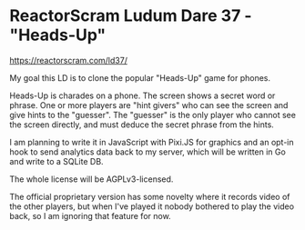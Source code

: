 # ReactorScram Ludum Dare 37 - "Heads-Up"

https://reactorscram.com/ld37/

My goal this LD is to clone the popular "Heads-Up" game for phones.

Heads-Up is charades on a phone. The screen shows a secret word or phrase. One or more players are "hint givers" who can see the screen and give hints to the "guesser". The "guesser" is the only player who cannot see the screen directly, and must deduce the secret phrase from the hints.

I am planning to write it in JavaScript with Pixi.JS for graphics and an
opt-in hook to send analytics data back to my server, which will be written in Go and write to a SQLite DB.

The whole license will be AGPLv3-licensed.

The official proprietary version has some novelty where it records video of the other players, but when I've played it nobody bothered to play the video back, so I am ignoring that feature for now.

